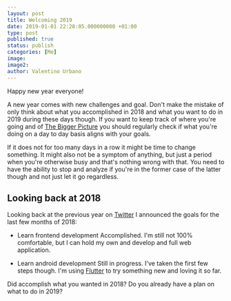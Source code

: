 ```yaml
---
layout: post
title: Welcoming 2019
date: 2019-01-01 22:28:05.000000000 +01:00
type: post
published: true
status: publish
categories: [Me]
image:
image2:
author: Valentino Urbano
---
```


Happy new year everyone!

A new year comes with new challenges and goal. Don't make the mistake of only think about what you accomplished in 2018 and what you want to do in 2019 during these days though. If you want to keep track of where you're going and of [The Bigger Picture][0] you should regularly check if what you're doing on a day to day basis aligns with your goals.

If it does not for too many days in a row it might be time to change something. It might also not be a symptom of anything, but just a period when you're otherwise busy and that's nothing wrong with that. You need to have the ability to stop and analyze if you're in the former case of the latter though and not just let it go regardless.

## Looking back at 2018

Looking back at the previous year on [Twitter][1] I announced the goals for the last few months of 2018:

- Learn frontend development
  Accomplished. I'm still not 100% comfortable, but I can hold my own and develop and full web application.

- Learn android development
  Still in progress. I've taken the first few steps though. I'm using [Flutter][2] to try something new and loving it so far.

Did accomplish what you wanted in 2018? Do you already have a plan on what to do in 2019?

[0]: https://200wordsaday.com/words/the-bigger-picture-14305c27a147d479f
[1]: https://twitter.com/valentinourbano/status/1046884219497132036
[2]: https://flutter.io/
